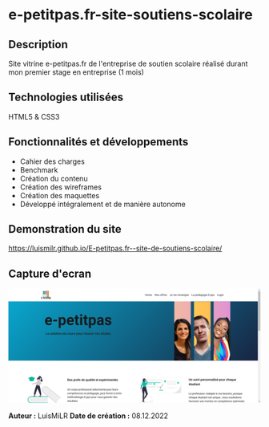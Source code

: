 # e-petitpas.fr-site-soutiens-scolaire

## Description
Site vitrine e-petitpas.fr de l'entreprise de soutien scolaire réalisé durant mon premier stage en entreprise (1 mois)

## Technologies utilisées
HTML5 &amp; CSS3

## Fonctionnalités et développements
- Cahier des charges
- Benchmark
- Création du contenu
- Création des wireframes
- Création des maquettes
- Développé intégralement et de manière autonome 

## Demonstration du site 
https://luismilr.github.io/E-petitpas.fr--site-de-soutiens-scolaire/

## Capture d'ecran 

![Capture d'écran du jeu](epetitpasScreen.png)

**Auteur :** LuisMiLR
**Date de création :** 08.12.2022


